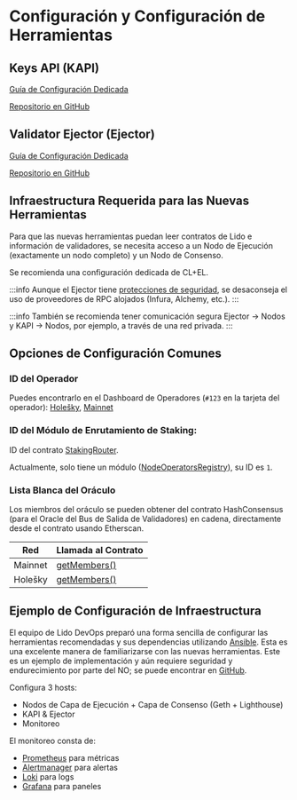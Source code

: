 # Configuración y Configuración de Herramientas

## Keys API (KAPI)

[Guía de Configuración Dedicada](https://hackmd.io/@lido/S1Li-wXl3)

[Repositorio en GitHub](https://github.com/lidofinance/lido-keys-api)

## Validator Ejector (Ejector)

[Guía de Configuración Dedicada](https://hackmd.io/@lido/BJvy7eWln)

[Repositorio en GitHub](https://github.com/lidofinance/validator-ejector)

## Infraestructura Requerida para las Nuevas Herramientas

Para que las nuevas herramientas puedan leer contratos de Lido e información de validadores, se necesita acceso a un Nodo de Ejecución (exactamente un nodo completo) y un Nodo de Consenso.

Se recomienda una configuración dedicada de CL+EL.

:::info
Aunque el Ejector tiene [protecciones de seguridad](https://github.com/lidofinance/validator-ejector#safety-features), se desaconseja el uso de proveedores de RPC alojados (Infura, Alchemy, etc.).
:::

:::info
También se recomienda tener comunicación segura Ejector -> Nodos y KAPI -> Nodos, por ejemplo, a través de una red privada.
:::

## Opciones de Configuración Comunes

### ID del Operador

Puedes encontrarlo en el Dashboard de Operadores (`#123` en la tarjeta del operador): [Holešky](https://holesky-operators.testnet.fi), [Mainnet](https://operators.lido.fi)

### ID del Módulo de Enrutamiento de Staking:

ID del contrato [StakingRouter](https://github.com/lidofinance/lido-dao/blob/feature/shapella-upgrade/contracts/0.8.9/StakingRouter.sol).

Actualmente, solo tiene un módulo ([NodeOperatorsRegistry](https://github.com/lidofinance/lido-dao/blob/feature/shapella-upgrade/contracts/0.4.24/nos/NodeOperatorsRegistry.sol)), su ID es `1`.

### Lista Blanca del Oráculo

Los miembros del oráculo se pueden obtener del contrato HashConsensus (para el Oracle del Bus de Salida de Validadores) en cadena, directamente desde el contrato usando Etherscan.

| Red      | Llamada al Contrato                                  |
| -------- | ---------------------------------------------------- |
| Mainnet  | [getMembers()](https://etherscan.io/address/0x7FaDB6358950c5fAA66Cb5EB8eE5147De3df355a#readContract#F16) |
| Holešky  | [getMembers()](https://holesky.etherscan.io/address/0xe77Cf1A027d7C10Ee6bb7Ede5E922a181FF40E8f#readContract#F16) |

## Ejemplo de Configuración de Infraestructura

El equipo de Lido DevOps preparó una forma sencilla de configurar las herramientas recomendadas y sus dependencias utilizando [Ansible](https://github.com/ansible/ansible). Esta es una excelente manera de familiarizarse con las nuevas herramientas. Este es un ejemplo de implementación y aún requiere seguridad y endurecimiento por parte del NO; se puede encontrar en [GitHub](https://github.com/lidofinance/node-operators-setup).

Configura 3 hosts:

- Nodos de Capa de Ejecución + Capa de Consenso (Geth + Lighthouse)
- KAPI & Ejector
- Monitoreo

El monitoreo consta de:

- [Prometheus](https://github.com/prometheus/prometheus) para métricas
- [Alertmanager](https://github.com/prometheus/alertmanager) para alertas
- [Loki](https://github.com/grafana/loki) para logs
- [Grafana](https://github.com/grafana/grafana) para paneles